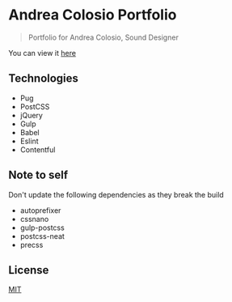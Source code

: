 # Andrea Colosio Portfolio

> Portfolio for Andrea Colosio, Sound Designer

You can view it [here](https://andreacolosiosound.com)

## Technologies

- Pug
- PostCSS
- jQuery
- Gulp
- Babel
- Eslint
- Contentful

## Note to self

Don't update the following dependencies as they break the build

- autoprefixer
- cssnano
- gulp-postcss
- postcss-neat
- precss

## License

[MIT](LICENSE)
